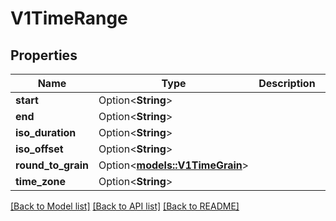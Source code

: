 # V1TimeRange

## Properties

Name | Type | Description | Notes
------------ | ------------- | ------------- | -------------
**start** | Option<**String**> |  | [optional]
**end** | Option<**String**> |  | [optional]
**iso_duration** | Option<**String**> |  | [optional]
**iso_offset** | Option<**String**> |  | [optional]
**round_to_grain** | Option<[**models::V1TimeGrain**](v1TimeGrain.md)> |  | [optional]
**time_zone** | Option<**String**> |  | [optional]

[[Back to Model list]](../README.md#documentation-for-models) [[Back to API list]](../README.md#documentation-for-api-endpoints) [[Back to README]](../README.md)


